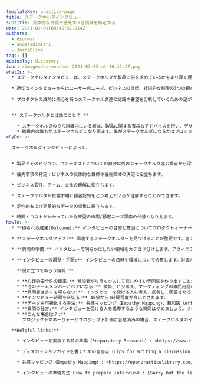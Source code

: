 ```yaml
---
templateKey: practice-page
title: ステークホルダインタビュー
subtitle: 具体的な目標や優先すべき領域を特定する
date: 2021-02-09T09:45:51.714Z
authors:
  - dsunwar
  - angelsdimitri
  - JordiOlive
tags: []
mobiusTag: discovery
icon: /images/screenshot-2021-02-05-at-16.11.47.png
whatIs: >-
  * ステークホルダインタビューは、ステークホルダが製品に何を求めているかをより深く理解するために行うステークホルダとの対話です。
  
  * 適切なインタビューからはユーザーのニーズ、ビジネスの目標、技術的な制限の3つの観点から有用な情報や洞察を得ることができるでしょう。
  
  * プロダクトの成功に関心を持つステークホルダ達の認識や要望を分析していくための足がかりとなります。


  ** ステークホルダとは誰のこと？ **

    * ステークホルダのうち組織内にいる者は、製品に関する有益なアドバイスを行い、デザインプロセスを簡素化するのに役立つ人物です。
    * 組織内の誰もがステークホルダになり得ます。誰がステークホルダになるかはプロジェクトによりけりですが、役員等の上位職、一般の従業員、影響力のある社内ユーザー等が該当します。例えば、プロダクトオーナー、IT部門長、データ部門長、ITマネージャー、マーケティングマネージャー等です。
whyDo: >-
  
  ステークホルダインタビューによって、


  * 製品とそのビジョン、コンテキストについての自分以外のステークホルダ達の視点から深く理解することができるようになります。

  * 優先事項の特定：ビジネスの具体的な目標や優先領域の決定に役立ちます。

  * ビジネス要件、チーム、文化の理解に役立ちます。

  * ステークホルダが目標市場と顧客認知をどう考えているか理解することができます。

  * 定性的および定量的なデータの収集に役立ちます。

  * 時間とコストがかかっていた従来型の市場/顧客ニーズ探索の代替となりえます。
howTo: >-
  * **得られる成果(Outcome):** インタビューの目的と意図についてプロダクトオーナーと合意します。

  * **ステークホルダマップ:** 関連するステークホルダーを見つけることが重要です。各ステークホルダの役割と、プロジェクトにどのように影響を与えるかを理解するために、ステークホルダーマッピングのワークショップを実施します。

  * **質問の準備:** インタビューで明らかにしたい領域をカテゴリ分けします。アフィニティ・ダイアグラム（親和図）が有効です。（訳注：類似点を見出してグループ分けする手法。様々なステークホルダを付箋で書き出し、彼らを興味や影響力等の観点でグループ分けする。）

  * **インタビューの調整・手配:** インタビューの日時や環境について合意します。対面/リモート、場所/リモート会議ツール、等。

    **役に立つであろう情報:** 

    * **心理的安全性の確率:** 参加者がリラックスして話しやすい雰囲気を作り出すことが不可欠です。インタビューの意図を明確にし、情報がいつ、どのように、誰に共有されるかを明示し、アクティブリスニングを促して回答できる状況を作りましょう。
    * **他のチームメンバーとペアになる:** 技術、ビジネス、マーケティングの専門用語の検証に役立ちます。
    * **質問者は多くを喋らない:** インタビューを受ける人に考え、反芻し、回答させるようにしましょう。沈黙を気まずく感じる必要はありません。
    * **インタビュー時間を区切る:** 45分から1時間程度が良いとされます。
    * **データを可視化する手法:** 共感マッピング（Empathy Mapping）、親和図（Affinity Mapping）、ユーザー（カスタマー）ジャーニーマッピング（User Journey Mapping）、プロトペルソナ（Proto-personas）
    * **質問の仕方:** インタビューを受ける人を誘導するような質問はやめましょう。オープンクエスチョン（Yes/Noで答える形式の質問ではなく、◯◯はどうですか？などのフリーテキストで答える形式の質問）が望ましいです。
    * **こんな場合は？:**
      プロジェクトマネージャーとプロジェクト計画に合意済みの場合、ステークホルダのインタビューをスキップも良いででしょうか？いいえ、絶対にスキップすべきではありません。

  **Helpful links:**

    * インタビューを実施する前の準備（Preparatory Research）: <https://www.thisisservicedesigndoing.com/methods/preparatory-research>

    * ディスカッションガイドを書くための留意点（Tips for Writing a Discussion Guide）: <https://medium.com/design-research-methods/tips-for-writing-a-discussion-guide-c08459131a54>

    * 共感マッピング（Empathy Mapping）: <https://openpracticelibrary.com/practice/empathy-mapping/>

    * インタビューの準備方法（How to prepare interview）: (Sorry but the link is incorrect.)
---
```


